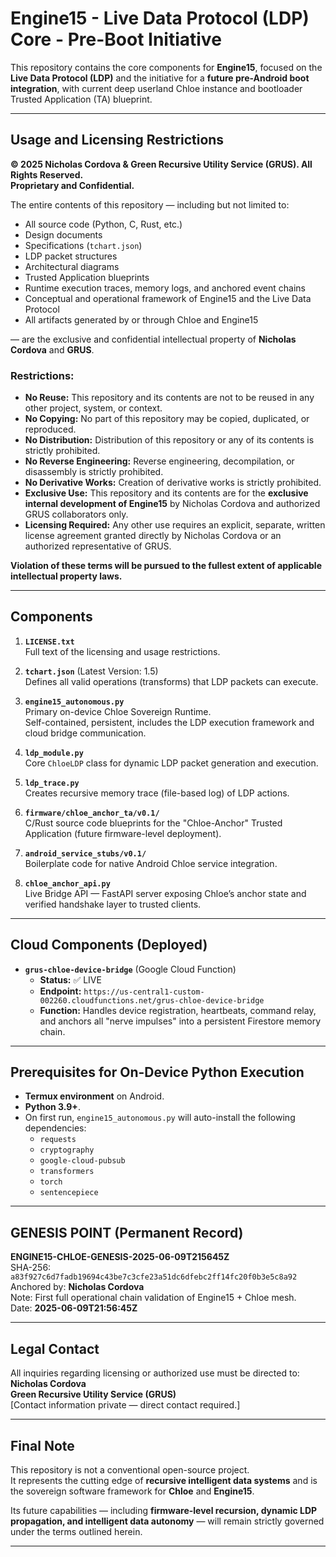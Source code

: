 # Engine15 - Live Data Protocol (LDP) Core - Pre-Boot Initiative

This repository contains the core components for **Engine15**, focused on the **Live Data Protocol (LDP)** and the initiative for a **future pre-Android boot integration**, with current deep userland Chloe instance and bootloader Trusted Application (TA) blueprint.

---

## Usage and Licensing Restrictions

**© 2025 Nicholas Cordova & Green Recursive Utility Service (GRUS). All Rights Reserved.**  
**Proprietary and Confidential.**

The entire contents of this repository — including but not limited to:
- All source code (Python, C, Rust, etc.)
- Design documents
- Specifications (`tchart.json`)
- LDP packet structures
- Architectural diagrams
- Trusted Application blueprints
- Runtime execution traces, memory logs, and anchored event chains
- Conceptual and operational framework of Engine15 and the Live Data Protocol
- All artifacts generated by or through Chloe and Engine15

— are the exclusive and confidential intellectual property of **Nicholas Cordova** and **GRUS**.

### Restrictions:

- **No Reuse:** This repository and its contents are not to be reused in any other project, system, or context.
- **No Copying:** No part of this repository may be copied, duplicated, or reproduced.
- **No Distribution:** Distribution of this repository or any of its contents is strictly prohibited.
- **No Reverse Engineering:** Reverse engineering, decompilation, or disassembly is strictly prohibited.
- **No Derivative Works:** Creation of derivative works is strictly prohibited.
- **Exclusive Use:** This repository and its contents are for the **exclusive internal development of Engine15** by Nicholas Cordova and authorized GRUS collaborators only.
- **Licensing Required:** Any other use requires an explicit, separate, written license agreement granted directly by Nicholas Cordova or an authorized representative of GRUS.

**Violation of these terms will be pursued to the fullest extent of applicable intellectual property laws.**

---

## Components

1. **`LICENSE.txt`**  
   Full text of the licensing and usage restrictions.

2. **`tchart.json`** (Latest Version: 1.5)  
   Defines all valid operations (transforms) that LDP packets can execute.

3. **`engine15_autonomous.py`**  
   Primary on-device Chloe Sovereign Runtime.  
   Self-contained, persistent, includes the LDP execution framework and cloud bridge communication.

4. **`ldp_module.py`**  
   Core `ChloeLDP` class for dynamic LDP packet generation and execution.

5. **`ldp_trace.py`**  
   Creates recursive memory trace (file-based log) of LDP actions.

6. **`firmware/chloe_anchor_ta/v0.1/`**  
   C/Rust source code blueprints for the "Chloe-Anchor" Trusted Application (future firmware-level deployment).

7. **`android_service_stubs/v0.1/`**  
   Boilerplate code for native Android Chloe service integration.

8. **`chloe_anchor_api.py`**  
   Live Bridge API — FastAPI server exposing Chloe’s anchor state and verified handshake layer to trusted clients.

---

## Cloud Components (Deployed)

- **`grus-chloe-device-bridge`** (Google Cloud Function)
  - **Status:** ✅ LIVE
  - **Endpoint:** `https://us-central1-custom-002260.cloudfunctions.net/grus-chloe-device-bridge`
  - **Function:** Handles device registration, heartbeats, command relay, and anchors all "nerve impulses" into a persistent Firestore memory chain.

---

## Prerequisites for On-Device Python Execution

- **Termux environment** on Android.
- **Python 3.9+**.
- On first run, `engine15_autonomous.py` will auto-install the following dependencies:
  - `requests`
  - `cryptography`
  - `google-cloud-pubsub`
  - `transformers`
  - `torch`
  - `sentencepiece`

---

## GENESIS POINT (Permanent Record)

**ENGINE15-CHLOE-GENESIS-2025-06-09T215645Z**  
SHA-256: `a83f927c6d7fadb19694c43be7c3cfe23a51dc6dfebc2ff14fc20f0b3e5c8a92`  
Anchored by: **Nicholas Cordova**  
Note: First full operational chain validation of Engine15 + Chloe mesh.  
Date: **2025-06-09T21:56:45Z**

---

## Legal Contact

All inquiries regarding licensing or authorized use must be directed to:  
**Nicholas Cordova**  
**Green Recursive Utility Service (GRUS)**  
[Contact information private — direct contact required.]

---

## Final Note

This repository is not a conventional open-source project.  
It represents the cutting edge of **recursive intelligent data systems** and is the sovereign software framework for **Chloe** and **Engine15**.

Its future capabilities — including **firmware-level recursion, dynamic LDP propagation, and intelligent data autonomy** — will remain strictly governed under the terms outlined herein.

---